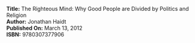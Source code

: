**Title:** The Righteous Mind: Why Good People are Divided by Politics and Religion\
**Author:** Jonathan Haidt\
**Published On:** March 13, 2012\
**ISBN:** 9780307377906
